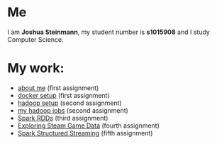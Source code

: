 # Me
I am **Joshua Steinmann**, my student number is **s1015908** and I study Computer Science.

# My work:
 - [about me](https://rubigdata.github.io/bigdata-blog-2021-joshdev-de/about-me) (first assignment) 
 - [docker setup](https://rubigdata.github.io/bigdata-blog-2021-joshdev-de/assignment-01) (first assignment)
 - [hadoop setup](https://rubigdata.github.io/bigdata-blog-2021-joshdev-de/assignment-02-setup) (second assignment) 
 - [my hadoop jobs](https://rubigdata.github.io/bigdata-blog-2021-joshdev-de/assignment-02-own-jobs) (second assignment)
 - [Spark RDDs](https://rubigdata.github.io/bigdata-blog-2021-joshdev-de/assignment-03-spark-rdds) (third assignment)
 - [Exploring Steam Game Data](https://rubigdata.github.io/bigdata-blog-2021-joshdev-de/assignment-04-explore-gamedata) (fourth assignment)
 - [Spark Structured Streaming](https://rubigdata.github.io/bigdata-blog-2021-joshdev-de/assignment-05-structured-streaming) (fifth assignment)


